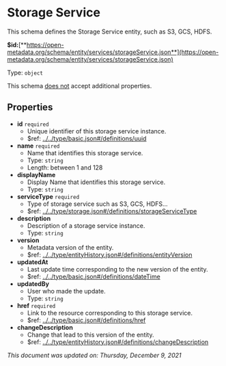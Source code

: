 # Storage Service

This schema defines the Storage Service entity, such as S3, GCS, HDFS.

**$id:**[**https://open-metadata.org/schema/entity/services/storageService.json**](https://open-metadata.org/schema/entity/services/storageService.json)

Type: `object`

This schema <u>does not</u> accept additional properties.

## Properties
- **id** `required`
  - Unique identifier of this storage service instance.
  - $ref: [../../type/basic.json#/definitions/uuid](../types/basic.md#uuid)
- **name** `required`
  - Name that identifies this storage service.
  - Type: `string`
  - Length: between 1 and 128
- **displayName**
  - Display Name that identifies this storage service.
  - Type: `string`
- **serviceType** `required`
  - Type of storage service such as S3, GCS, HDFS...
  - $ref: [../../type/storage.json#/definitions/storageServiceType](../types/storage.md#storageservicetype)
- **description**
  - Description of a storage service instance.
  - Type: `string`
- **version**
  - Metadata version of the entity.
  - $ref: [../../type/entityHistory.json#/definitions/entityVersion](../types/entityhistory.md#entityversion)
- **updatedAt**
  - Last update time corresponding to the new version of the entity.
  - $ref: [../../type/basic.json#/definitions/dateTime](../types/basic.md#datetime)
- **updatedBy**
  - User who made the update.
  - Type: `string`
- **href** `required`
  - Link to the resource corresponding to this storage service.
  - $ref: [../../type/basic.json#/definitions/href](../types/basic.md#href)
- **changeDescription**
  - Change that lead to this version of the entity.
  - $ref: [../../type/entityHistory.json#/definitions/changeDescription](../types/entityhistory.md#changedescription)

_This document was updated on: Thursday, December 9, 2021_
